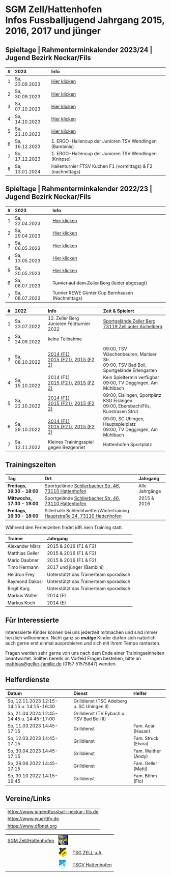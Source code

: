 # SGM Zell/Hattenhofen<br/>Infos Fussballjugend Jahrgang 2015, 2016, 2017 und jünger

## Spieltage | Rahmenterminkalender 2023/24 | Jugend Bezirk Neckar/Fils

| #    | 2023           | Info                                                     |
| :--- | :------------- | :------------------------------------------------------- |
| 1    | Sa, 23.09.2023 | [Hier klicken](/2023)                                    |
| 2    | Sa, 30.09.2023 | [Hier klicken](/2023)                                    |
| 3    | Sa, 07.10.2023 | [Hier klicken](/2023)                                    |
| 4    | Sa, 14.10.2023 | [Hier klicken](/2023)                                    |
| 5    | Sa, 21.10.2023 | [Hier klicken](/2023)                                    |
| 6    | Sa, 16.12.2023 | 1. ERGO-Hallencup der Junioren TSV Wendlingen (Bambinis) |
| 7    | So, 17.12.2023 | 1. ERGO-Hallencup der Junioren TSV Wendlingen (Knirpse)  |
| 8    | Sa, 13.01.2024 | Hallenturnier FTSV Kuchen F1 (vormittags) & F2 (nachmittags) |

## Spieltage | Rahmenterminkalender 2022/23 | Jugend Bezirk Neckar/Fils

| #    | 2023           | Info                                              |
| :--- | :------------- | :------------------------------------------------ |
| 1    | Sa, 22.04.2023 | [Hier klicken](/Archiv/2023)                      |
| 2    | Sa, 29.04.2023 | [Hier klicken](/Archiv/2023)                      |
| 3    | Sa, 06.05.2023 | [Hier klicken](/Archiv/2023)                      |
| 4    | Sa, 13.05.2023 | [Hier klicken](/Archiv/2023)                      |
| 5    | Sa, 20.05.2023 | [Hier klicken](/Archiv/2023)                      |
| 6    | Sa, 08.07.2023 | ~~Turnier auf dem Zeller Berg~~ (leider abgesagt) |
| 7    | Sa, 08.07.2023 | Turnier REWE Günter Cup Bernhausen (Nachmittags)  |

| #    | 2022           | Info                                                                                                                                   | Zeit & Spielort                                                                                   |
| :--- | :------------- | :------------------------------------------------------------------------------------------------------------------------------------- | :------------------------------------------------------------------------------------------------ |
| 1    | Sa. 23.07.2022 | 12. Zeller Berg<br/>Junioren Feldturnier 2022                                                                                         | [Sportgelände Zeller Berg<br/>73119 Zell unter Aichelberg](https://goo.gl/maps/adBif8bE646YN44J6) | - [Spielplan F1](/Archiv/2022/2022.07.23-ZellerBerg-F1-Spielplan.pdf)<br/>- [Spielplan F2](/Archiv/2022/2022.07.23-ZellerBerg-F2-Spielplan.pdf)<br/>- [Turnierbestimmungen](/Archiv/2022/2022.07.23-ZellerBerg-Turnierbestimmungen.pdf) |
| 2    | Sa, 24.09.2022 | keine Teilnahme                                                                                                                        |                                                                                                   |
| 3    | Sa, 08.10.2022 | [2014 (F1)](/Archiv/2022/F1-SpT2-Gr7.pdf)<br/>[2015 (F2 I)](/Archiv/2022/F2-SpT2-Gr6.pdf), [2015 (F2 2)](/Archiv/2022/F2-SpT2-Gr7.pdf) | 09:00, TSV Wäschenbeuren, Maitiser Str.<br/>09:00, TSV Bad Boll, Sportgelände Erlengarten         |
| 4    | Sa, 15.10.2022 | 2014 (F1)<br/>[2015 (F2 I)](/Archiv/2022/F2-SpT3-Gr3.pdf), [2015 (F2 2)](/Archiv/2022/F2-SpT3-Gr4.pdf)                                 | Kein Spieltermin verfügbar<br/>09:00, TV Deggingen, Am Mühlbach                                   |
| 5    | Sa, 22.10.2022 | [2014 (F1)](/Archiv/2022/F1-SpT4-Gr3.pdf)<br/>[2015 (F2 I)](/Archiv/2022/F2-SpT4-Gr1.pdf), [2015 (F2 2)](/Archiv/2022/F2-SpT4-Gr2.pdf) | 09:00, Eislingen, Sportplatz KSG Eislingen<br/>09:00, Ebersbach/Fils, Kunstrasen Strut            |
| 6    | Sa, 29.10.2022 | [2014 (F1)](/Archiv/2022/F1-SpT5-Gr3.pdf)<br/>[2015 (F2 I)](/Archiv/2022/F2-SpT5-Gr3.pdf), [2015 (F2 2)](/Archiv/2022/F2-SpT5-Gr4.pdf) | 09:00, SC Uhingen, Hauptspielplatz<br/>09:00, TV Deggingen, Am Mühlbach                           |
| 7    | Sa. 12.11.2022 | Kleines Trainingsspiel gegen Bezgenriet                                                                                                | Hattenhofen Sportplatz                                                                            | 3 Spielstationen + Spiele                                                                                                                                                                                                               |

## Trainingszeiten

| Tag                          | Ort                                                                                                                                                                       | Jahrgang       |
| :--------------------------- | :------------------------------------------------------------------------------------------------------------------------------------------------------------------------ | :------------- |
| **Freitags, 16:30 - 18:00**  | Sportgelände <a href="https://goo.gl/maps/FJQeoiVucuZiPWvFA" target="_blank" rel="noopener noreferrer">Schlierbacher Str. 46, 73110 Hattenhofen</a>                       | Alle Jahrgänge |
| **Mittwochs, 17:30 - 19:00** | Sportgelände <a href="https://goo.gl/maps/FJQeoiVucuZiPWvFA" target="_blank" rel="noopener noreferrer">Schlierbacher Str. 46, 73110 Hattenhofen</a>                       | 2015 & 2016    |
| **Freitags, 16:30 - 18:00**  | Sillerhalle Schlechtwetter/Wintertraining <a href="https://goo.gl/maps/6ABxqEwNToafWStF8" target="_blank" rel="noopener noreferrer">Hauptstraße 24, 73110 Hattenhofen</a> |                |

Während den Ferienzeiten findet idR. kein Training statt.

| Trainer         | Jahrgang                               |
| :-------------- | :------------------------------------- |
| Alexander März  | 2015 & 2016 (F1 & F2)                  |
| Matthias Geller | 2015 & 2016 (F1 & F2)                  |
| Mario Daubner   | 2015 & 2016 (F1 & F2)                  |
| Timo Hermann    | 2017 und jünger (Bambini)              |
| Heidrun Frey    | Unterstützt das Trainerteam sporadisch |
| Raymond Dakosi  | Unterstützt das Trainerteam sporadisch |
| Birgit Karg     | Unterstützt das Trainerteam sporadisch |
| Markus Walter   | 2014 (E)                               |
| Markus Koch     | 2014 (E)                               |

## Für Interessierte

Interessierte Kinder können bei uns jederzeit mitmachen und sind immer herzlich willkommen.
Nicht ganz so ***mutige*** Kinder dürfen sich natürlich auch gerne erst einmal ausprobieren und sich mit ihrem Tempo rantasten.

Fragen werden sehr gerne von uns nach dem Ende einer Trainingseinheiten beantwortet.
Sollten bereits im Vorfeld Fragen bestehen, bitte an matthias@geller-familie.de (0157 51575847) wenden.

## Helferdienste

| Datum                                     | Dienst                                      | Helfer               |
| :---------------------------------------- | :------------------------------------------ | :------------------- |
| So, 12.11.2023 12:15-14:15 u. 14:15-16:30 | Grilldienst (TSC Adelberg u. SC Uhingen II) |                      |
| So, 21.04.2024 12:45-14:45 u. 14:45-17:00 | Grilldienst (TV Eybach u. TSV Bad Boll II)  |                      |
| So, 11.03.2023 14:45-17:15                | Grilldienst                                 | Fam. Acar (Hasan)    |
| So, 12.03.2023 14:45-17:15                | Grilldienst                                 | Fam. Struck (Elvira) |
| So, 30.04.2023 14:45-17:15                | Grilldienst                                 | Fam. Walther (Andy)  |
| So, 28.08.2022 14:45-17:15                | Grilldienst                                 | Fam. Geller (Matti)  |
| So, 30.10.2022 14:15-16:45                | Grilldienst                                 | Fam. Böhm (Flo)      |

## Vereine/Links

|                                           |
| :---------------------------------------- |
| https://www.jugendfussball-neckar-fils.de |
| https://www.wuerttfv.de                   |
| https://www.dfbnet.org                    |

|                                                          |                                                              |                                                  |
| -------------------------------------------------------: | :----------------------------------------------------------- | :----------------------------------------------- |
| [SGM Zell/Hattenhofen](https://sgm-zell-hattenhofen.de/) | <img src="cropped-SGM-Zell_Hattenhofen-2.jpg" height="30" /> |                                                  |
|                                                          | <img src="logo_zua.png" height="30" />                       | [TSG ZELL u.A.](https://www.tsg-zell.de/)        |
|                                                          | <img src="logo-hat.gif" height="30" />                       | [TSGV Hattenhofen](https://tsgv-hattenhofen.de/) |
